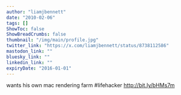 ```yaml
---
author: "liamjbennett"
date: "2010-02-06"
tags: []
ShowToc: false
ShowBreadCrumbs: false
thumbnail: "/img/main/profile.jpg"
twitter_link: "https://x.com/liamjbennett/status/8738112586"
mastodon_link: ""
bluesky_link: ""
linkedin_link: ""
expiryDate: "2016-01-01"
---
```


wants his own mac rendering farm #lifehacker http://bit.ly/bHMs7m

